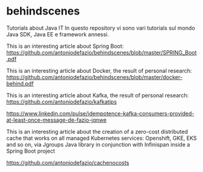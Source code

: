 # behindscenes
Tutorials about Java IT
In questo repository vi sono vari tutorials sul mondo Java SDK, Java EE e framework annessi.

This is an interesting article about Spring Boot: https://github.com/antoniodefazio/behindscenes/blob/master/SPRING_Boot.pdf

This is an interesting article about Docker, the result of personal research: https://github.com/antoniodefazio/behindscenes/blob/master/docker-behind.pdf

This is an interesting article about Kafka, the result of personal research:
https://github.com/antoniodefazio/kafkatips

https://www.linkedin.com/pulse/idempotence-kafka-consumers-provided-at-least-once-message-de-fazio-jqnwe

This is an interesting article about the creation of a zero-cost distributed cache that works on all managed Kubernetes services: Openshift, GKE, EKS and so on, via Jgroups Java library in conjunction with Infinispan inside a Spring Boot project

https://github.com/antoniodefazio/cachenocosts
